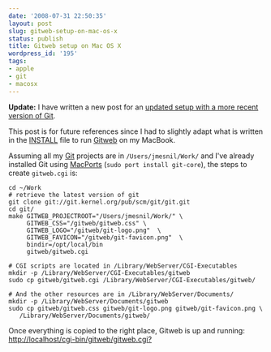 ```yaml
---
date: '2008-07-31 22:50:35'
layout: post
slug: gitweb-setup-on-mac-os-x
status: publish
title: Gitweb setup on Mac OS X
wordpress_id: '195'
tags:
- apple
- git
- macosx
---
```


__Update:__ I have written a new post for an [updated setup with a more recent version of Git][update].

This post is for future references since I had to slightly adapt what is written in the [INSTALL][git-install] file to run [Gitweb][gitweb] on my MacBook.

Assuming all my [Git][git] projects are in `/Users/jmesnil/Work/` and I've already installed Git using [MacPorts][macports] (`sudo port install git-core`), the steps to create `gitweb.cgi` is:

    cd ~/Work
    # retrieve the latest version of git
    git clone git://git.kernel.org/pub/scm/git/git.git
    cd git/
    make GITWEB_PROJECTROOT="/Users/jmesnil/Work/" \
         GITWEB_CSS="/gitweb/gitweb.css" \
         GITWEB_LOGO="/gitweb/git-logo.png"  \
         GITWEB_FAVICON="/gitweb/git-favicon.png"  \
         bindir=/opt/local/bin
         gitweb/gitweb.cgi
    
    # CGI scripts are located in /Library/WebServer/CGI-Executables
    mkdir -p /Library/WebServer/CGI-Executables/gitweb
    sudo cp gitweb/gitweb.cgi /Library/WebServer/CGI-Executables/gitweb/
    
    # And the other resources are in /Library/WebServer/Documents/
    mkdir -p /Library/WebServer/Documents/gitweb
    sudo cp gitweb/gitweb.css gitweb/git-logo.png gitweb/git-favicon.png \   
       /Library/WebServer/Documents/gitweb/
    


Once everything is copied to the right place, Gitweb is up and running: 
[http://localhost/cgi-bin/gitweb/gitweb.cgi?](http://localhost/cgi-bin/gitweb/gitweb.cgi?)

[git-install]: http://repo.or.cz/w/git.git?a=blob_plain;f=gitweb/INSTALL;hb=HEAD
[gitweb]: http://git.or.cz/gitwiki/Gitweb
[git]: http://git.or.cz/
[macports]: http://www.macports.org/
[update]: http://jmesnil.net/weblog/2010/11/08/updated-gitweb-setup-on-mac-os-x/
